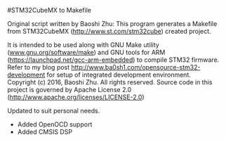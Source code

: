 #STM32CubeMX to Makefile

Original script written by Baoshi Zhu:
This program generates a Makefile from STM32CubeMX (http://www.st.com/stm32cube) created project. 

It is intended to be used along with GNU Make utility (www.gnu.org/software/make) and GNU tools for ARM (https://launchpad.net/gcc-arm-embedded) to compile STM32 firmware. 
Refer to my blog post http://www.ba0sh1.com/opensource-stm32-development for setup of integrated development environment.  
Copyright (c) 2016, Baoshi Zhu. All rights reserved.
Source code in this project is governed by Apache License 2.0 (http://www.apache.org/licenses/LICENSE-2.0)

Updated to suit personal needs. 
- Added OpenOCD support
- Added CMSIS DSP 
